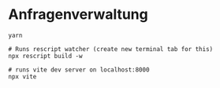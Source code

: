 # Anfragenverwaltung

```
yarn

# Runs rescript watcher (create new terminal tab for this)
npx rescript build -w

# runs vite dev server on localhost:8000
npx vite
```
